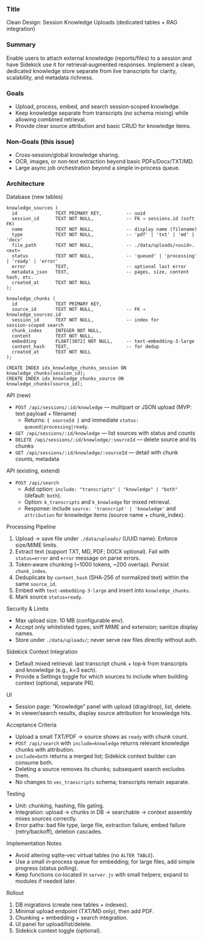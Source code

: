 ### Title
Clean Design: Session Knowledge Uploads (dedicated tables + RAG integration)

### Summary
Enable users to attach external knowledge (reports/files) to a session and have Sidekick use it for retrieval‑augmented responses. Implement a clean, dedicated knowledge store separate from live transcripts for clarity, scalability, and metadata richness.

### Goals
- Upload, process, embed, and search session‑scoped knowledge.
- Keep knowledge separate from transcripts (no schema mixing) while allowing combined retrieval.
- Provide clear source attribution and basic CRUD for knowledge items.

### Non‑Goals (this issue)
- Cross‑session/global knowledge sharing.
- OCR, images, or non‑text extraction beyond basic PDFs/Docx/TXT/MD.
- Large async job orchestration beyond a simple in‑process queue.

### Architecture

Database (new tables)
```
knowledge_sources (
  id              TEXT PRIMARY KEY,         -- uuid
  session_id      TEXT NOT NULL,            -- FK → sessions.id (soft FK)
  name            TEXT NOT NULL,            -- display name (filename)
  type            TEXT NOT NULL,            -- 'pdf' | 'txt' | 'md' | 'docx'
  file_path       TEXT NOT NULL,            -- ./data/uploads/<uuid>.<ext>
  status          TEXT NOT NULL,            -- 'queued' | 'processing' | 'ready' | 'error'
  error           TEXT,                     -- optional last error
  metadata_json   TEXT,                     -- pages, size, content hash, etc.
  created_at      TEXT NOT NULL
);

knowledge_chunks (
  id              TEXT PRIMARY KEY,
  source_id       TEXT NOT NULL,            -- FK → knowledge_sources.id
  session_id      TEXT NOT NULL,            -- index for session‑scoped search
  chunk_index     INTEGER NOT NULL,
  content         TEXT NOT NULL,
  embedding       FLOAT[3072] NOT NULL,     -- text‑embedding‑3‑large
  content_hash    TEXT,                     -- for dedup
  created_at      TEXT NOT NULL
);

CREATE INDEX idx_knowledge_chunks_session ON knowledge_chunks(session_id);
CREATE INDEX idx_knowledge_chunks_source ON knowledge_chunks(source_id);
```

API (new)
- `POST /api/sessions/:id/knowledge` — multipart or JSON upload (MVP: text payload + filename)
  - Returns: `{ sourceId }` and immediate `status: queued|processing|ready`.
- `GET /api/sessions/:id/knowledge` — list sources with status and counts
- `DELETE /api/sessions/:id/knowledge/:sourceId` — delete source and its chunks
- `GET /api/sessions/:id/knowledge/:sourceId` — detail with chunk counts, metadata

API (existing, extend)
- `POST /api/search`
  - Add option: `include: "transcripts" | "knowledge" | "both"` (default: `both`).
  - Option: `k_transcripts` and `k_knowledge` for mixed retrieval.
  - Response: include `source: 'transcript' | 'knowledge'` and `attribution` for knowledge items (source name + chunk_index).

Processing Pipeline
1) Upload → save file under `./data/uploads/` (UUID name). Enforce size/MIME limits.
2) Extract text (support TXT, MD, PDF; DOCX optional). Fail with `status=error` and `error` message on parse errors.
3) Token‑aware chunking (~1000 tokens, ~200 overlap). Persist `chunk_index`.
4) Deduplicate by `content_hash` (SHA‑256 of normalized text) within the same `source_id`.
5) Embed with `text-embedding-3-large` and insert into `knowledge_chunks`.
6) Mark source `status=ready`.

Security & Limits
- Max upload size: 10 MB (configurable env).
- Accept only whitelisted types; sniff MIME and extension; sanitize display names.
- Store under `./data/uploads/`; never serve raw files directly without auth.

Sidekick Context Integration
- Default mixed retrieval: last transcript chunk + top‑k from transcripts and knowledge (e.g., k=3 each).
- Provide a Settings toggle for which sources to include when building context (optional, separate PR).

UI
- Session page: “Knowledge” panel with upload (drag/drop), list, delete.
- In viewer/search results, display source attribution for knowledge hits.

Acceptance Criteria
- Upload a small TXT/PDF → source shows as `ready` with chunk count.
- `POST /api/search` with `include=knowledge` returns relevant knowledge chunks with attribution.
- `include=both` returns a merged list; Sidekick context builder can consume both.
- Deleting a source removes its chunks; subsequent search excludes them.
- No changes to `vec_transcripts` schema; transcripts remain separate.

Testing
- Unit: chunking, hashing, file gating.
- Integration: upload → chunks in DB → searchable → context assembly mixes sources correctly.
- Error paths: bad file type, large file, extraction failure, embed failure (retry/backoff), deletion cascades.

Implementation Notes
- Avoid altering sqlite‑vec virtual tables (no `ALTER TABLE`).
- Use a small in‑process queue for embedding; for large files, add simple progress (status polling).
- Keep functions co‑located in `server.js` with small helpers; expand to modules if needed later.

Rollout
1) DB migrations (create new tables + indexes).
2) Minimal upload endpoint (TXT/MD only), then add PDF.
3) Chunking + embedding + search integration.
4) UI panel for upload/list/delete.
5) Sidekick context toggle (optional).


